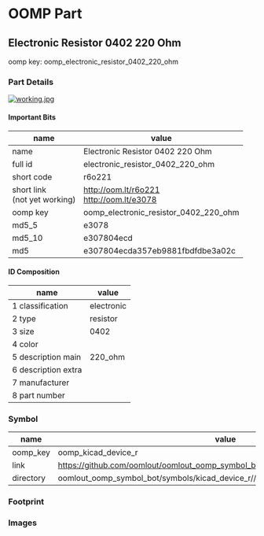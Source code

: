 # OOMP Part  
## Electronic Resistor 0402 220 Ohm  
  
oomp key: oomp_electronic_resistor_0402_220_ohm  
  
### Part Details  
  
[![working.jpg](working_600.jpg)](working.jpg)  
  
#### Important Bits  
| name | value | 
| --- | --- | 
| name | Electronic Resistor 0402 220 Ohm | 
| full id | electronic_resistor_0402_220_ohm | 
| short code | r6o221 | 
| short link<br>(not yet working) | http://oom.lt/r6o221<br>http://oom.lt/e3078 | 
| oomp key | oomp_electronic_resistor_0402_220_ohm | 
| md5_5 | e3078 | 
| md5_10 | e307804ecd | 
| md5 | e307804ecda357eb9881fbdfdbe3a02c | 
#### ID Composition  
| name | value | 
| --- | --- | 
| 1 classification | electronic | 
| 2 type | resistor | 
| 3 size | 0402 | 
| 4 color |  | 
| 5 description main | 220_ohm | 
| 6 description extra |  | 
| 7 manufacturer |  | 
| 8 part number |  | 
### Symbol  
| name | value | 
| --- | --- | 
| oomp_key | oomp_kicad_device_r | 
| link | https://github.com/oomlout/oomlout_oomp_symbol_bot/tree/main/symbols/kicad_device_r | 
| directory | oomlout_oomp_symbol_bot/symbols/kicad_device_r//working/working.kicad_sym | 
### Footprint  
### Images  
